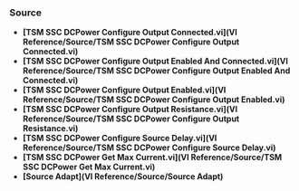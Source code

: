 ### Source
- **[TSM SSC DCPower Configure Output Connected.vi](VI Reference/Source/TSM SSC DCPower Configure Output Connected.vi)**
- **[TSM SSC DCPower Configure Output Enabled And Connected.vi](VI Reference/Source/TSM SSC DCPower Configure Output Enabled And Connected.vi)**
- **[TSM SSC DCPower Configure Output Enabled.vi](VI Reference/Source/TSM SSC DCPower Configure Output Enabled.vi)**
- **[TSM SSC DCPower Configure Output Resistance.vi](VI Reference/Source/TSM SSC DCPower Configure Output Resistance.vi)**
- **[TSM SSC DCPower Configure Source Delay.vi](VI Reference/Source/TSM SSC DCPower Configure Source Delay.vi)**
- **[TSM SSC DCPower Get Max Current.vi](VI Reference/Source/TSM SSC DCPower Get Max Current.vi)**
- **[Source Adapt](VI Reference/Source/Source Adapt)**
